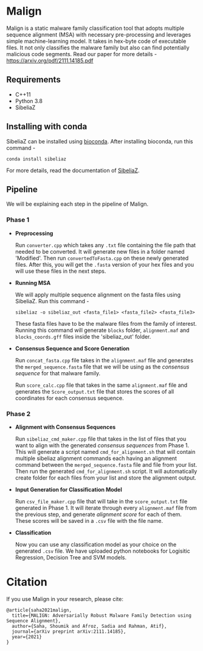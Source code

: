 # Malign
Malign is a static malware family classification tool that adopts multiple sequence alignment (MSA) with necessary pre-processing and leverages simple machine-learning model. It takes in hex-byte code of executable files. It not only classifies the malware family but also can find potentially malicious code segments. Read our paper for more details - https://arxiv.org/pdf/2111.14185.pdf

## Requirements
- C++11
- Python 3.8
- SibeliaZ

## Installing with conda

SibeliaZ can be installed using [bioconda](https://bioconda.github.io/). 
After installing bioconda, run this command - 
```
conda install sibeliaz
```

For more details, read the documentation of [SibeliaZ](https://github.com/medvedevgroup/SibeliaZ).

## Pipeline
We will be explaining each step in the pipeline of Malign.

### Phase 1

- **Preprocessing** 

  Run `converter.cpp` which takes any `.txt` file containing the file path that needed to be converted. It will generate new files in a folder named 'Modified'. Then run `convertedToFasta.cpp` on these newly generated files. After this, you will get the `.fasta` version of your hex files and you will use these files in the next steps.

- **Running MSA**

  We will apply multiple sequence alignment on the fasta files using SibeliaZ. Run this command -
  ```
  sibeliaz -o sibeliaz_out <fasta_file1> <fasta_file2> <fasta_file3>
  ```
  These fasta files have to be the malware files from the family of interest. Running this command will generate `blocks` folder,  `alignment.maf` and `blocks_coords.gff` files inside the 'sibeliaz_out' folder.

- **Consensus Sequence and Score Generation**

  Run `concat_fasta.cpp` file takes in the `alignment.maf` file and generates the `merged_sequence.fasta` file that we will be using as the *consensus sequence* for that malware family.

  Run `score_calc.cpp` file that takes in the same `alignment.maf` file and  generates the `Score_output.txt` file that stores the scores of all coordinates for each consensus sequence. 


### Phase 2

- **Alignment with Consensus Sequences**

  Run `sibeliaz_cmd_maker.cpp` file that takes in the list of files that you want to align with the generated *consensus sequences* from Phase 1. This will generate a script named `cmd_for_alignment.sh` that will contain multiple sibeliaz alignment commands each having an alignment command between the `merged_sequence.fasta` file and file from your list.
  Then run the generated `cmd_for_alignment.sh` script. It will automatically create folder for each files from your list and store the alignment output.

- **Input Generation for Classification Model**
  
  Run `csv_file_maker.cpp` file that will take in the `score_output.txt` file generated in Phase 1. It will iterate through every `alignment.maf` file from the previous step, and generate *alignment score* for each of them. These scores will be saved in a `.csv` file with the file name.

- **Classification**

  Now you can use any classification model as your choice on the generated `.csv` file. We have uploaded python notebooks for Logisitic Regression, Decision Tree and SVM models.


# Citation

If you use Malign in your research, please cite:
```
@article{saha2021malign,
  title={MALIGN: Adversarially Robust Malware Family Detection using Sequence Alignment},
  author={Saha, Shoumik and Afroz, Sadia and Rahman, Atif},
  journal={arXiv preprint arXiv:2111.14185},
  year={2021}
}
```
  
